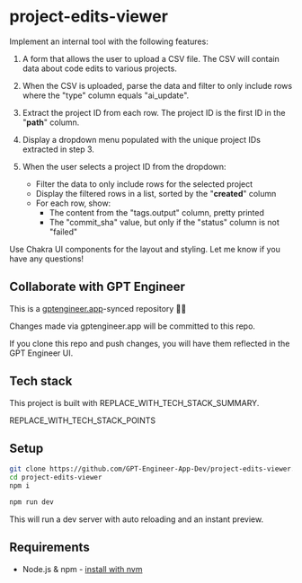 # project-edits-viewer

Implement an internal tool with the following features:

1. A form that allows the user to upload a CSV file. The CSV will contain data about code edits to various projects.

2. When the CSV is uploaded, parse the data and filter to only include rows where the "type" column equals "ai_update". 

3. Extract the project ID from each row. The project ID is the first ID in the "__path__" column.

4. Display a dropdown menu populated with the unique project IDs extracted in step 3. 

5. When the user selects a project ID from the dropdown:
   - Filter the data to only include rows for the selected project
   - Display the filtered rows in a list, sorted by the "__created__" column
   - For each row, show:
     - The content from the "tags.output" column, pretty printed
     - The "commit_sha" value, but only if the "status" column is not "failed"

Use Chakra UI components for the layout and styling. Let me know if you have any questions!

## Collaborate with GPT Engineer

This is a [gptengineer.app](https://gptengineer.app)-synced repository 🌟🤖

Changes made via gptengineer.app will be committed to this repo.

If you clone this repo and push changes, you will have them reflected in the GPT Engineer UI.

## Tech stack

This project is built with REPLACE_WITH_TECH_STACK_SUMMARY.

REPLACE_WITH_TECH_STACK_POINTS

## Setup

```sh
git clone https://github.com/GPT-Engineer-App-Dev/project-edits-viewer.git
cd project-edits-viewer
npm i
```

```sh
npm run dev
```

This will run a dev server with auto reloading and an instant preview.

## Requirements

- Node.js & npm - [install with nvm](https://github.com/nvm-sh/nvm#installing-and-updating)
